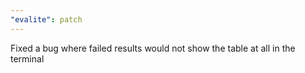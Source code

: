 ```yaml
---
"evalite": patch
---
```


Fixed a bug where failed results would not show the table at all in the terminal
